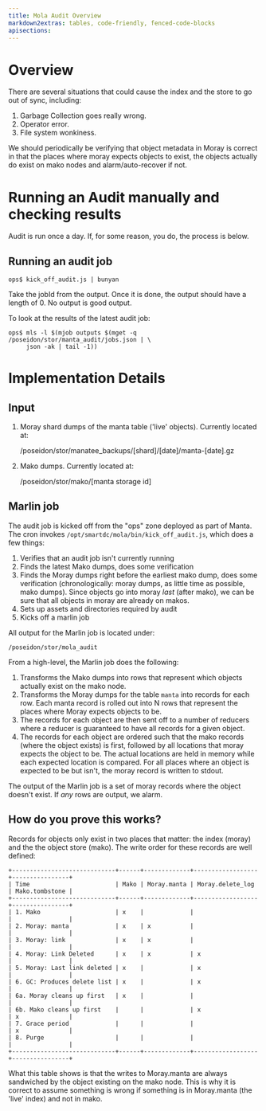 ```yaml
---
title: Mola Audit Overview
markdown2extras: tables, code-friendly, fenced-code-blocks
apisections:
---
```

<!--
    This Source Code Form is subject to the terms of the Mozilla Public
    License, v. 2.0. If a copy of the MPL was not distributed with this
    file, You can obtain one at http://mozilla.org/MPL/2.0/.
-->

<!--
    Copyright (c) 2014, Joyent, Inc.
-->

# Overview

There are several situations that could cause the index and the store to go out
of sync, including:

1. Garbage Collection goes really wrong.
2. Operator error.
3. File system wonkiness.

We should periodically be verifying that object metadata in Moray is correct in
that the places where moray expects objects to exist, the objects actually do
exist on mako nodes and alarm/auto-recover if not.

# Running an Audit manually and checking results

Audit is run once a day.  If, for some reason, you do, the process is below.

## Running an audit job

```
ops$ kick_off_audit.js | bunyan
```

Take the jobId from the output.  Once it is done, the output should have a
length of 0.  No output is good output.

To look at the results of the latest audit job:

```
ops$ mls -l $(mjob outputs $(mget -q /poseidon/stor/manta_audit/jobs.json | \
     json -ak | tail -1))
```

# Implementation Details

## Input

1. Moray shard dumps of the manta table ('live' objects).  Currently located at:

    /poseidon/stor/manatee_backups/[shard]/[date]/manta-[date].gz

2. Mako dumps.  Currently located at:

    /poseidon/stor/mako/[manta storage id]

## Marlin job

The audit job is kicked off from the "ops" zone deployed as part of Manta.  The
cron invokes `/opt/smartdc/mola/bin/kick_off_audit.js`, which does a few things:

1. Verifies that an audit job isn't currently running
2. Finds the latest Mako dumps, does some verification
3. Finds the Moray dumps right before the earliest mako dump, does some
   verification (chronologically: moray dumps, as little time as possible, mako
   dumps).  Since objects go into moray *last* (after mako), we can be sure that
   all objects in moray are already on makos.
4. Sets up assets and directories required by audit
5. Kicks off a marlin job

All output for the Marlin job is located under:

    /poseidon/stor/mola_audit

From a high-level, the Marlin job does the following:

1. Transforms the Mako dumps into rows that represent which objects actually
   exist on the mako node.
2. Transforms the Moray dumps for the table `manta` into records for each row.
   Each manta record is rolled out into N rows that represent the places where
   Moray expects objects to be.
3. The records for each object are then sent off to a number of reducers where a
   reducer is guaranteed to have all records for a given object.
4. The records for each object are ordered such that the mako records (where the
   object exists) is first, followed by all locations that moray expects the
   object to be.  The actual locations are held in memory while each expected
   location is compared.  For all places where an object is expected to be but
   isn't, the moray record is written to stdout.

The output of the Marlin job is a set of moray records where the object doesn't
exist.  If *any* rows are output, we alarm.

## How do you prove this works?

Records for objects only exist in two places that matter: the index (moray) and
the the object store (mako).  The write order for these records are well
defined:

```
+-----------------------------+------+-------------+------------------+----------------+
| Time                        | Mako | Moray.manta | Moray.delete_log | Mako.tombstone |
+-----------------------------+------+-------------+------------------+----------------+
| 1. Mako                     | x    |             |                  |                |
| 2. Moray: manta             | x    | x           |                  |                |
| 3. Moray: link              | x    | x           |                  |                |
| 4. Moray: Link Deleted      | x    | x           | x                |                |
| 5. Moray: Last link deleted | x    |             | x                |                |
| 6. GC: Produces delete list | x    |             | x                |                |
| 6a. Moray cleans up first   | x    |             |                  |                |
| 6b. Mako cleans up first    |      |             | x                | x              |
| 7. Grace period             |      |             |                  | x              |
| 8. Purge                    |      |             |                  |                |
+-----------------------------+------+-------------+------------------+----------------+
```

What this table shows is that the writes to Moray.manta are always sandwiched by
the object existing on the mako node.  This is why it is correct to assume
something is wrong if something is in Moray.manta (the 'live' index) and not
in mako.
